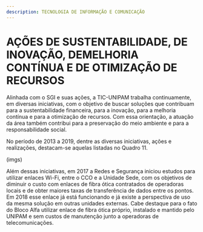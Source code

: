 ```yaml
---
description: TECNOLOGIA DE INFORMAÇÃO E COMUNICAÇÃO
---
```


# AÇÕES DE SUSTENTABILIDADE, DE INOVAÇÃO, DEMELHORIA CONTÍNUA E DE OTIMIZAÇÃO DE RECURSOS

Alinhada com o SGI e suas ações, a TIC-UNIPAM trabalha continuamente, em diversas iniciativas, com o objetivo de buscar soluções que contribuam para a sustentabilidade financeira, para a inovação, para a melhoria contínua e para a otimização de recursos. Com essa orientação, a atuação da área também contribui para a preservação do meio ambiente e para a responsabilidade social. 

No período de 2013 a 2019, dentre as diversas iniciativas, ações e realizações, destacam-se aquelas listadas no Quadro 11.

\(imgs\)

Além dessas iniciativas, em 2017 a Redes e Segurança iniciou estudos para utilizar enlaces Wi-Fi, entre o CCO e a Unidade Sede, com os objetivos de diminuir o custo com enlaces de fibra ótica contratados de operadoras locais e de obter maiores taxas de transferência de dados entre os pontos. Em 2018 esse enlace já está funcionando e já existe a perspectiva de uso da mesma solução em outras unidades externas. Cabe destaque para o fato do Bloco Alfa utilizar enlace de fibra ótica próprio, instalado e mantido pelo UNIPAM e sem custos de manutenção junto a operadoras de telecomunicações.

